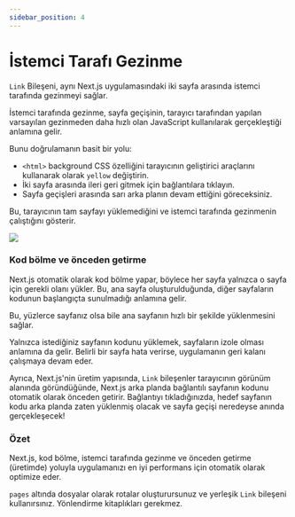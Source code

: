 ```yaml
---
sidebar_position: 4
---
```


# İstemci Tarafı Gezinme

`Link` Bileşeni, aynı Next.js uygulamasındaki iki sayfa arasında istemci tarafında gezinmeyi sağlar.

İstemci tarafında gezinme, sayfa geçişinin, tarayıcı tarafından yapılan varsayılan gezinmeden daha hızlı olan JavaScript kullanılarak gerçekleştiği anlamına gelir.

Bunu doğrulamanın basit bir yolu:

- `<html>` background CSS özelliğini tarayıcının geliştirici araçlarını kullanarak olarak `yellow` değiştirin.
- İki sayfa arasında ileri geri gitmek için bağlantılara tıklayın.
- Sayfa geçişleri arasında sarı arka planın devam ettiğini göreceksiniz.

Bu, tarayıcının tam sayfayı yüklemediğini ve istemci tarafında gezinmenin çalıştığını gösterir.

<img src="https://nextjs.org/static/images/learn/navigate-between-pages/client-side.gif"/>

### Kod bölme ve önceden getirme

Next.js otomatik olarak kod bölme yapar, böylece her sayfa yalnızca o sayfa için gerekli olanı yükler. Bu, ana sayfa oluşturulduğunda, diğer sayfaların kodunun başlangıçta sunulmadığı anlamına gelir.

Bu, yüzlerce sayfanız olsa bile ana sayfanın hızlı bir şekilde yüklenmesini sağlar.

Yalnızca istediğiniz sayfanın kodunu yüklemek, sayfaların izole olması anlamına da gelir. Belirli bir sayfa hata verirse, uygulamanın geri kalanı çalışmaya devam eder.

Ayrıca, Next.js'nin üretim yapısında, `Link` bileşenler tarayıcının görünüm alanında göründüğünde, Next.js arka planda bağlantılı sayfanın kodunu otomatik olarak önceden getirir. Bağlantıyı tıkladığınızda, hedef sayfanın kodu arka planda zaten yüklenmiş olacak ve sayfa geçişi neredeyse anında gerçekleşecek!

### Özet

Next.js, kod bölme, istemci tarafında gezinme ve önceden getirme (üretimde) yoluyla uygulamanızı en iyi performans için otomatik olarak optimize eder.

`pages` altında dosyalar olarak rotalar oluşturursunuz ve yerleşik `Link` bileşeni kullanırsınız. Yönlendirme kitaplıkları gerekmez.